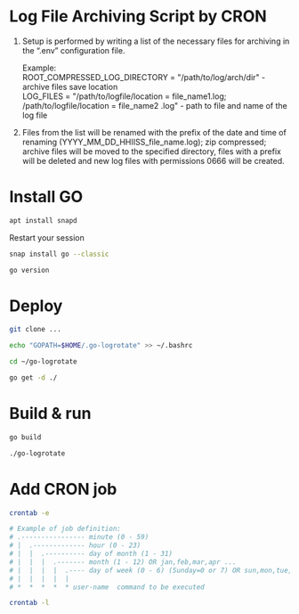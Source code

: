 # Log File Archiving Script by CRON
  
1. Setup is performed by writing a list of the necessary files for archiving in the “.env” configuration file.  
  
    Example:  
        ROOT_COMPRESSED_LOG_DIRECTORY = "/path/to/log/arch/dir" - archive files save location  
        LOG_FILES = "/path/to/logfile/location = file_name1.log; /path/to/logfile/location = file_name2 .log" - path to file and name of the log file  
  
2. Files from the list will be renamed with the prefix of the date and time of renaming (YYYY_MM_DD_HHIISS_file_name.log); zip compressed; archive files will be moved to the specified directory, files with a prefix will be deleted and new log files with permissions 0666 will be created.  
  
  
# Install GO

```bash
apt install snapd  
```
Restart your  session  
```bash  
snap install go --classic  
```
```bash
go version  
```
  
  
# Deploy  

```bash
git clone ...
```   
```bash
echo "GOPATH=$HOME/.go-logrotate" >> ~/.bashrc
```
```bash  
cd ~/go-logrotate
```
```bash  
go get -d ./
```  
  
  
# Build & run  
```bash
go build  
```
```bash
./go-logrotate
```  
  
# Add CRON job  

```bash
crontab -e
```  
```bash 
# Example of job definition:  
# .---------------- minute (0 - 59)  
# |  .------------- hour (0 - 23)  
# |  |  .---------- day of month (1 - 31)  
# |  |  |  .------- month (1 - 12) OR jan,feb,mar,apr ...  
# |  |  |  |  .---- day of week (0 - 6) (Sunday=0 or 7) OR sun,mon,tue,wed,thu,fri,sat  
# |  |  |  |  |  
# *  *  *  *  * user-name  command to be executed
```  
```bash   
crontab -l
```
